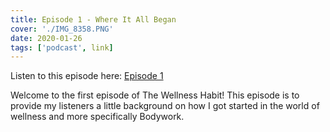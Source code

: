 ```yaml
---
title: Episode 1 - Where It All Began
cover: './IMG_8358.PNG'
date: 2020-01-26
tags: ['podcast', link]
---
```

Listen to this episode here: [Episode 1](https://podcasts.apple.com/us/podcast/where-it-all-began/id1497162033?i=1000464130782)

Welcome to the first episode of The Wellness Habit! This episode is to provide my listeners a little background on how I got started in the world of wellness and more specifically Bodywork.
